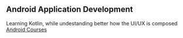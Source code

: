 ## Android Application Development

Learning Kotlin, while undestanding better how the UI/UX is composed [Android Courses](https://developer.android.com/courses)

